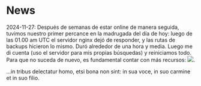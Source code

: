# News

2024-11-27: Después de semanas de estar online de manera seguida, tuvimos nuestro primer percance en la madrugada del día de hoy: luego de las 01.00 am UTC el servidor nginx dejó de responder, y las rutas de backups hicieron lo mismo. Duró alrededor de una hora y media. Luego me di cuenta (uso el servidor para mis propias búsquedas) y reiniciamos todo.  Para que no suceda de nuevo, es fundamental contar con más recursos: [![](https://img.shields.io/badge/buyme-a_life-red)](https://buymeacoffee.com/isvillalba).

...in tribus delectatur homo, etsi bona non sint: in sua voce, in suo carmine et in suo filio.


